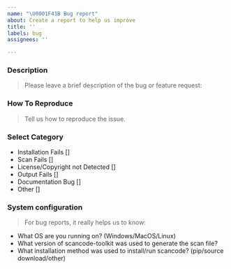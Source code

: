 ```yaml
---
name: "\U0001F41B Bug report"
about: Create a report to help us improve
title: ''
labels: bug
assignees: ''

---
```


<!-- 
Please fill out as much of the below template and delete unnecessary text.
Sample Bug Report - https://github.com/nexB/scancode-toolkit/issues/1778
Markdown Styling - https://commonmark.org/help/
-->

### Description

> Please leave a brief description of the bug or feature request:


### How To Reproduce

> Tell us how to reproduce the issue. 

<!-- Exact Commands -->

### Select Category
<!-- Which of this label correctly describe your Bug Report -->

-  Installation Fails []
-  Scan Fails []
-  License/Copyright not Detected []
-  Output Fails []
-  Documentation Bug []
-  Other []

### System configuration

> For bug reports, it really helps us to know:

* What OS are you running on? (Windows/MacOS/Linux)
* What version of scancode-toolkit was used to generate the scan file?
* What installation method was used to install/run scancode? (pip/source download/other)

<!-- 
Your help makes ScanCode Toolkit better! We *deeply* appreciate your help in improving ScanCode Toolkit.
-->
